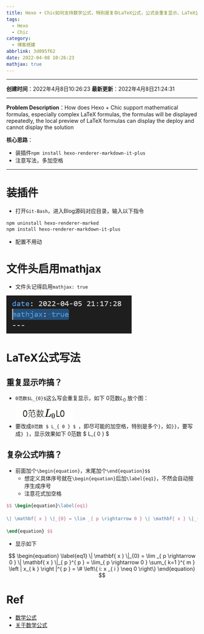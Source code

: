 ```yaml
---
title: Hexo + Chic如何支持数学公式，特别是复杂LaTeX公式，公式会重复显示、LaTeX公式本地预览可以显示deploy上去无法显示解决办法
tags:
  - Hexo
  - Chic
category:
  - 博客搭建
abbrlink: 3d095f62
date: 2022-04-08 10:26:23
mathjax: true
---
```


---

**创建时间**：2022年4月8日10:26:23
**最新更新**：2022年4月8日21:24:31

---

**Problem Description**：How does Hexo + Chic support mathematical formulas, especially complex LaTeX formulas, the formulas will be displayed repeatedly, the local preview of LaTeX formulas can display the deploy and cannot display the solution

**核心思路**：
* 装插件`npm install hexo-renderer-markdown-it-plus`
* 注意写法，多加空格

---

# 装插件
* 打开`Git-Bash`，进入Blog源码对应目录，输入以下指令
```Bash
npm uninstall hexo-renderer-marked
npm install hexo-renderer-markdown-it-plus
```

* 配置不用动

# 文件头启用mathjax
* 文件头记得启用`mathjax: true`

![image-20220408193332562](Hexo-Chic如何支持数学公式，特别是复杂LaTeX公式，公式会重复显示、LaTeX公式本地预览可以显示deploy上去无法显示解决办法/image-20220408193332562.png)




# LaTeX公式写法

## 重复显示咋搞？
* `0范数$L_{0}$`这么写会重复显示，如下
0范数$L_{0}$
放个图：![image-20220408191320294](Hexo-Chic如何支持数学公式，特别是复杂LaTeX公式，公式会重复显示、LaTeX公式本地预览可以显示deploy上去无法显示解决办法/image-20220408191320294.png)
* 要改成`0范数 $ L_{ 0 } $ `，即尽可能的加空格，特别是多个`}`，如`}}`，要写成`} }`，显示效果如下
 0范数 $ L_{ 0 } $ 


## 复杂公式咋搞？
* 前面加个`\begin{equation}`，末尾加个`\end{equation}$$`
	* 想定义具体序号就在`\begin{equation}`后加`\label{eq1}`，不然会自动按序生成序号
	* 注意花式加空格

```LaTeX
$$ \begin{equation}\label{eq1}

\| \mathbf{ x } \|_{0} = \lim _{ p \rightarrow 0 } \| \mathbf{ x } \|_{ p }^{ p } = \lim_{ p \rightarrow 0 } \sum_{ k=1 }^{ m}\left| x_{ k }\right|^{ p } = \#\left\{ i: x _{ i } \neq 0 \right\}

\end{equation} $$
```

* 显示如下

$$ \begin{equation} \label{eq1}
\| \mathbf{ x } \|_{0} = \lim _{ p \rightarrow 0 } \| \mathbf{ x } \|_{ p }^{ p } = \lim_{ p \rightarrow 0 } \sum_{ k=1 }^{ m } \left | x_{ k } \right |^{ p } = \# \left\{ i: x _{ i } \neq 0 \right\}
\end{equation} $$




# Ref
* [数学公式](https://github.com/theme-next/hexo-theme-next/blob/master/docs/zh-CN/MATH.md)
* [关于数学公式](https://github.com/Siricee/hexo-theme-Chic/issues/79)
